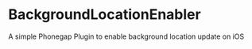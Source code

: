 BackgroundLocationEnabler
=========================

A simple Phonegap Plugin to enable background location update on iOS
